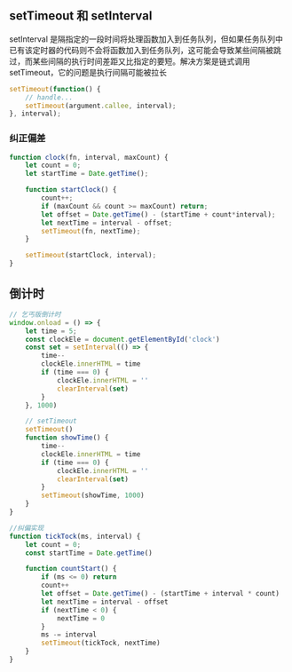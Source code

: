## setTimeout 和 setInterval

setInterval 是隔指定的一段时间将处理函数加入到任务队列，但如果任务队列中已有该定时器的代码则不会将函数加入到任务队列，这可能会导致某些间隔被跳过，而某些间隔的执行时间差距又比指定的要短。解决方案是链式调用 setTimeout，它的问题是执行间隔可能被拉长

```js
setTimeout(function() {
    // handle...
    setTimeout(argument.callee, interval);
}, interval);
```



### 纠正偏差

```js
function clock(fn, interval, maxCount) {
	let count = 0;
	let startTime = Date.getTime();

	function startClock() {
		count++;
		if (maxCount && count >= maxCount) return;
		let offset = Date.getTime() - (startTime + count*interval);
		let nextTime = interval - offset;
		setTimeout(fn, nextTime);
	}

	setTimeout(startClock, interval);
}
```



## 倒计时

```js
// 乞丐版倒计时
window.onload = () => {
	let time = 5;
	const clockEle = document.getElementById('clock')
	const set = setInterval(() => {
		time--
		clockEle.innerHTML = time
		if (time === 0) {
			clockEle.innerHTML = ''
			clearInterval(set)
		}
	}, 1000)

	// setTimeout
	setTimeout()
	function showTime() {
		time--
		clockEle.innerHTML = time
		if (time === 0) {
			clockEle.innerHTML = ''
			clearInterval(set)
		}
		setTimeout(showTime, 1000)
	}
}

//纠偏实现
function tickTock(ms, interval) {
	let count = 0;
	const startTime = Date.getTime()

	function countStart() {
		if (ms <= 0) return
		count++
		let offset = Date.getTime() - (startTime + interval * count)
		let nextTime = interval - offset
		if (nextTime < 0) {
			nextTime = 0
		}
		ms -= interval
		setTimeout(tickTock, nextTime)
	}
}
```

